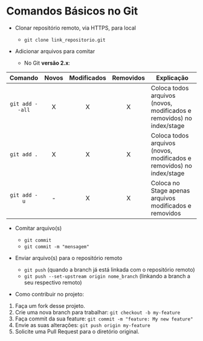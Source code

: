 # Comandos Básicos no Git

- Clonar repositório remoto, via HTTPS, para local

  - `git clone link_repositorio.git`

- Adicionar arquivos para comitar
  - No Git **versão 2.x**:

|   **Comando**   | **Novos** | **Modificados** | **Removidos** | **Explicação**                                                        |
| :-------------: | :-------: | :-------------: | :-----------: | --------------------------------------------------------------------- |
| `git add --all` |     X     |        X        |       X       | Coloca todos arquivos (novos, modificados e removidos) no index/stage |
|   `git add .`   |     X     |        X        |       X       | Coloca todos arquivos (novos, modificados e removidos) no index/stage |
|  `git add -u`   |     -     |        X        |       X       | Coloca no Stage apenas arquivos modificados e removidos               |

- Comitar arquivo(s)

  - `git commit`
  - `git commit -m "mensagem"`

- Enviar arquivo(s) para o repositório remoto

  - `git push` (quando a branch já está linkada com o repositório remoto)
  - `git push --set-upstream origin nome_branch` (linkando a branch a seu respectivo remoto)

- Como contribuir no projeto:

1. Faça um fork desse projeto.
2. Crie uma nova branch para trabalhar: `git checkout -b my-feature`
3. Faça commit da sua feature: `git commit -m "feature: My new feature"`
4. Envie as suas alterações: `git push origin my-feature`
5. Solicite uma Pull Request para o diretório original.
